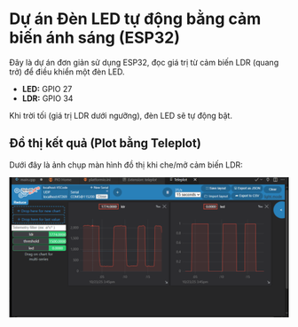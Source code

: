 # Dự án Đèn LED tự động bằng cảm biến ánh sáng (ESP32)

Đây là dự án đơn giản sử dụng ESP32, đọc giá trị từ cảm biến LDR (quang trở) để điều khiển một đèn LED.

- **LED:** GPIO 27
- **LDR:** GPIO 34

Khi trời tối (giá trị LDR dưới ngưỡng), đèn LED sẽ tự động bật.

## Đồ thị kết quả (Plot bằng Teleplot)

Dưới đây là ảnh chụp màn hình đồ thị khi che/mở cảm biến LDR:

![Đồ thị LDR và trạng thái LED](picture/1.png)